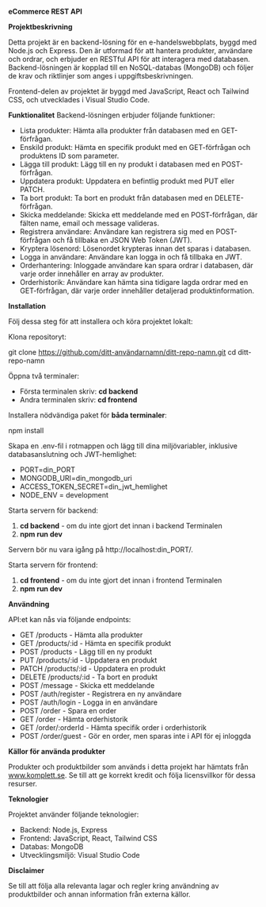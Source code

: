 **eCommerce REST API**

**Projektbeskrivning**

Detta projekt är en backend-lösning för en e-handelswebbplats, byggd med Node.js och Express. Den är utformad för att hantera produkter, användare och ordrar, och erbjuder en RESTful API för att interagera med databasen. Backend-lösningen är kopplad till en NoSQL-databas (MongoDB) och följer de krav och riktlinjer som anges i uppgiftsbeskrivningen.

Frontend-delen av projektet är byggd med JavaScript, React och Tailwind CSS, och utvecklades i Visual Studio Code.

**Funktionalitet**
Backend-lösningen erbjuder följande funktioner:

*  Lista produkter: Hämta alla produkter från databasen med en GET-förfrågan.
*  Enskild produkt: Hämta en specifik produkt med en GET-förfrågan och produktens ID som parameter.
*  Lägga till produkt: Lägg till en ny produkt i databasen med en POST-förfrågan.
*  Uppdatera produkt: Uppdatera en befintlig produkt med PUT eller PATCH.
*  Ta bort produkt: Ta bort en produkt från databasen med en DELETE-förfrågan.
*  Skicka meddelande: Skicka ett meddelande med en POST-förfrågan, där fälten name, email och message valideras.
*  Registrera användare: Användare kan registrera sig med en POST-förfrågan och få tillbaka en JSON Web Token (JWT).
*  Kryptera lösenord: Lösenordet krypteras innan det sparas i databasen.
*  Logga in användare: Användare kan logga in och få tillbaka en JWT.
*  Orderhantering: Inloggade användare kan spara ordrar i databasen, där varje order innehåller en array av produkter.
*  Orderhistorik: Användare kan hämta sina tidigare lagda ordrar med en GET-förfrågan, där varje order innehåller detaljerad produktinformation.

**Installation**

Följ dessa steg för att installera och köra projektet lokalt:

Klona repositoryt:

git clone https://github.com/ditt-användarnamn/ditt-repo-namn.git
cd ditt-repo-namn

Öppna två terminaler: 
*  Första terminalen skriv: **cd backend** 
*  Andra terminalen skriv: **cd frontend**

Installera nödvändiga paket för **båda terminaler**:

npm install

Skapa en .env-fil i rotmappen och lägg till dina miljövariabler, inklusive databasanslutning och JWT-hemlighet:

*  PORT=din_PORT
*  MONGODB_URI=din_mongodb_uri
*  ACCESS_TOKEN_SECRET=din_jwt_hemlighet
*  NODE_ENV = development

Starta servern för backend:
1.  **cd backend** - om du inte gjort det innan i backend Terminalen
2.  **npm run dev**

Servern bör nu vara igång på http://localhost:din_PORT/.

Starta servern för frontend:
1.  **cd frontend** - om du inte gjort det innan i frontend Terminalen
2.  **npm run dev**

**Användning**

API:et kan nås via följande endpoints:

*  GET /products - Hämta alla produkter
*  GET /products/:id - Hämta en specifik produkt
*  POST /products - Lägg till en ny produkt
*  PUT /products/:id - Uppdatera en produkt
*  PATCH /products/:id - Uppdatera en produkt
*  DELETE /products/:id - Ta bort en produkt
*  POST /message - Skicka ett meddelande
*  POST /auth/register - Registrera en ny användare
*  POST /auth/login - Logga in en användare
*  POST /order - Spara en order
*  GET /order - Hämta orderhistorik
*  GET /order/:orderId - Hämta specifik order i orderhistorik
*  POST /order/guest - Gör en order, men sparas inte i API för ej inloggda

**Källor för använda produkter**

Produkter och produktbilder som används i detta projekt har hämtats från www.komplett.se. Se till att ge korrekt kredit och följa licensvillkor för dessa resurser.

**Teknologier**

Projektet använder följande teknologier:

*  Backend: Node.js, Express
*  Frontend: JavaScript, React, Tailwind CSS
*  Databas: MongoDB
*  Utvecklingsmiljö: Visual Studio Code

**Disclaimer**

Se till att följa alla relevanta lagar och regler kring användning av produktbilder och annan information från externa källor.
